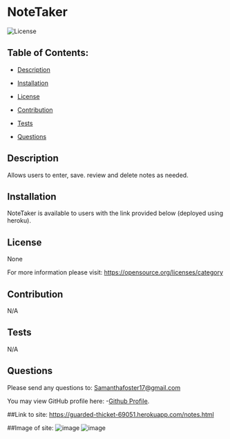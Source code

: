 # NoteTaker
   
![License](https://img.shields.io/badge/License-None-blue.svg "License Badge")


## Table of Contents:

- [Description](#description)

- [Installation](#installation)

- [License](#license) 

- [Contribution](#contribution)

- [Tests](#tests)

- [Questions](#questions) 


## Description
Allows users to enter, save. review and delete notes as needed. 
  
## Installation 
NoteTaker is available to users with the link provided below (deployed using heroku).
  
## License
None

For more information please visit: 
https://opensource.org/licenses/category
  
## Contribution 
N/A 
  
## Tests
N/A 
  
## Questions 
Please send any questions to: Samanthafoster17@gmail.com

You may view GitHub profile here: 
-[Github Profile](https://github.com/Samanthafoster17).

##Link to site: https://guarded-thicket-69051.herokuapp.com/notes.html

##Image of site:
![image](https://user-images.githubusercontent.com/68489432/98072509-30281d00-1e34-11eb-9fa5-f011c5d7f83d.png)
![image](https://user-images.githubusercontent.com/68489432/98072518-37e7c180-1e34-11eb-9043-80f71c198a24.png)
   
